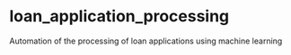 # loan_application_processing
Automation of the processing of loan applications using machine learning
